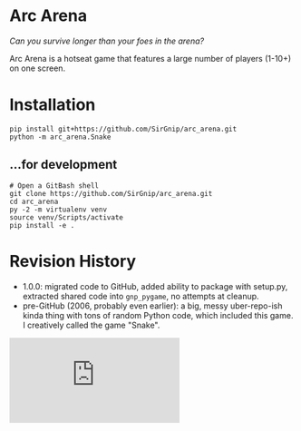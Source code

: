 # Arc Arena

*Can you survive longer than your foes in the arena?*

Arc Arena is a hotseat game that features a large number of players (1-10+) on one screen.


# Installation

    pip install git+https://github.com/SirGnip/arc_arena.git
    python -m arc_arena.Snake
    
## ...for development

    # Open a GitBash shell
    git clone https://github.com/SirGnip/arc_arena.git
    cd arc_arena
    py -2 -m virtualenv venv
    source venv/Scripts/activate
    pip install -e .


# Revision History

- 1.0.0: migrated code to GitHub, added ability to package with setup.py, extracted shared code into `gnp_pygame`, no attempts at cleanup.
- pre-GitHub (2006, probably even earlier): a big, messy uber-repo-ish kinda thing with tons of random Python code, which included this game. I creatively called the game "Snake".

![Hits](http://cc.amazingcounters.com/counter.php?i=3245829&c=9737800)
